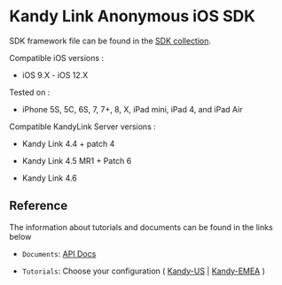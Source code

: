 # Kandy Link Anonymous iOS SDK

SDK framework file can be found in the [SDK collection](https://github.com/Kandy-IO/kandy-anonymous-ios-sdk/tree/master/dist).

Compatible iOS versions :

* iOS 9.X - iOS 12.X

Tested on :

* iPhone 5S, 5C, 6S, 7, 7+, 8, X, iPad mini, iPad 4, and iPad Air

Compatible KandyLink Server versions :

* Kandy Link 4.4 + patch 4

* Kandy Link 4.5 MR1 + Patch 6

* Kandy Link 4.6

## Reference

The information about tutorials and documents can be found in the links below

* `Documents`: [API Docs](https://kandy-io.github.io/kandy-anonymous-ios-sdk/docs)

* `Tutorials`: Choose your configuration ( [Kandy-US](https://kandy-io.github.io/kandy-anonymous-ios-sdk/tutorials/?SUBSCRIPTIONFQDN=spidr-ucc.genband.com&WEBSOCKETFQDN=spidr-ucc.genband.com&ICESERVER1=turns:turn-ucc-1.genband.com:443?transport=tcp&ICESERVER2=turns:turn-ucc-2.genband.com:443?transport=tcp) | [Kandy-EMEA](https://kandy-io.github.io/kandy-anonymous-ios-sdk/tutorials/?SUBSCRIPTIONFQDN=spidr-em.genband.com&WEBSOCKETFQDN=spidr-em.genband.com&ICESERVER1=turns:turn-em-1.genband.com:443?transport=tcp&ICESERVER2=turns:turn-em-2.genband.com:443?transport=tcp) )
